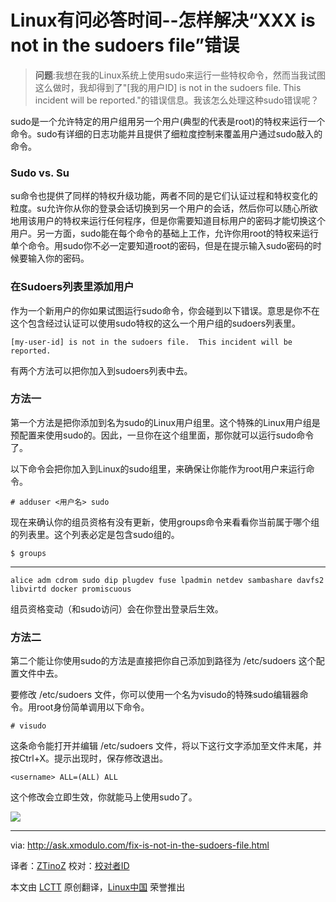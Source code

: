 Linux有问必答时间--怎样解决“XXX is not in the sudoers file”错误
================================================================================
> **问题**:我想在我的Linux系统上使用sudo来运行一些特权命令，然而当我试图这么做时，我却得到了"[我的用户ID] is not in the sudoers file. This incident will be reported."的错误信息。我该怎么处理这种sudo错误呢？ 

sudo是一个允许特定的用户组用另一个用户(典型的代表是root)的特权来运行一个命令。sudo有详细的日志功能并且提供了细粒度控制来覆盖用户通过sudo敲入的命令。

### Sudo vs. Su ###

su命令也提供了同样的特权升级功能，两者不同的是它们认证过程和特权变化的粒度。su允许你从你的登录会话切换到另一个用户的会话，然后你可以随心所欲地用该用户的特权来运行任何程序，但是你需要知道目标用户的密码才能切换这个用户。另一方面，sudo能在每个命令的基础上工作，允许你用root的特权来运行单个命令。用sudo你不必一定要知道root的密码，但是在提示输入sudo密码的时候要输入你的密码。

### 在Sudoers列表里添加用户 ###

作为一个新用户的你如果试图运行sudo命令，你会碰到以下错误。意思是你不在这个包含经过认证可以使用sudo特权的这么一个用户组的sudoers列表里。

    [my-user-id] is not in the sudoers file.  This incident will be reported.

有两个方法可以把你加入到sudoers列表中去。

### 方法一 ###

第一个方法是把你添加到名为sudo的Linux用户组里。这个特殊的Linux用户组是预配置来使用sudo的。因此，一旦你在这个组里面，那你就可以运行sudo命令了。

以下命令会把你加入到Linux的sudo组里，来确保让你能作为root用户来运行命令。

    # adduser <用户名> sudo

现在来确认你的组员资格有没有更新，使用groups命令来看看你当前属于哪个组的列表里。这个列表必定是包含sudo组的。

    $ groups 

----------

    alice adm cdrom sudo dip plugdev fuse lpadmin netdev sambashare davfs2 libvirtd docker promiscuous

组员资格变动（和sudo访问）会在你登出登录后生效。

### 方法二 ###

第二个能让你使用sudo的方法是直接把你自己添加到路径为 /etc/sudoers 这个配置文件中去。

要修改 /etc/sudoers 文件，你可以使用一个名为visudo的特殊sudo编辑器命令。用root身份简单调用以下命令。

    # visudo 

这条命令能打开并编辑 /etc/sudoers 文件，将以下这行文字添加至文件末尾，并按Ctrl+X。提示出现时，保存修改退出。

    <username> ALL=(ALL) ALL

这个修改会立即生效，你就能马上使用sudo了。

![](https://farm8.staticflickr.com/7511/15866443418_e147329e1b_c.jpg)

--------------------------------------------------------------------------------

via: http://ask.xmodulo.com/fix-is-not-in-the-sudoers-file.html

译者：[ZTinoZ](https://github.com/ZTinoZ)
校对：[校对者ID](https://github.com/校对者ID)

本文由 [LCTT](https://github.com/LCTT/TranslateProject) 原创翻译，[Linux中国](http://linux.cn/) 荣誉推出
